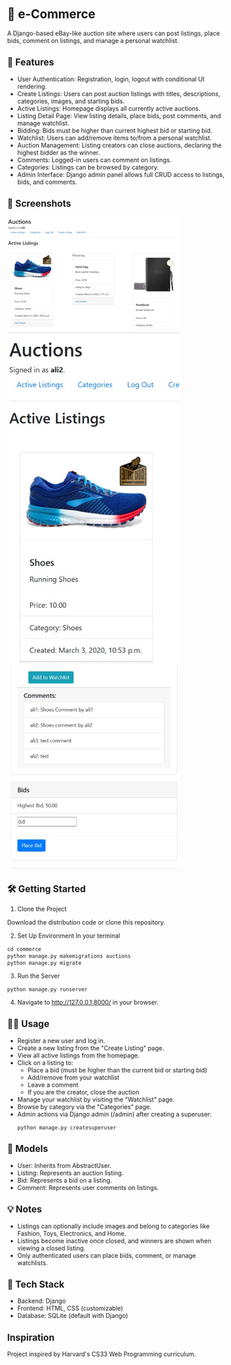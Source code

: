 # 🛒 e-Commerce

A Django-based eBay-like auction site where users can post listings, place bids, comment on listings, and manage a personal watchlist.

## 🚀 Features

* User Authentication: Registration, login, logout with conditional UI rendering.
* Create Listings: Users can post auction listings with titles, descriptions, categories, images, and starting bids.
* Active Listings: Homepage displays all currently active auctions.
* Listing Detail Page: View listing details, place bids, post comments, and manage watchlist.
* Bidding: Bids must be higher than current highest bid or starting bid.
* Watchlist: Users can add/remove items to/from a personal watchlist.
* Auction Management: Listing creators can close auctions, declaring the highest bidder as the winner.
* Comments: Logged-in users can comment on listings.
* Categories: Listings can be browsed by category.
* Admin Interface: Django admin panel allows full CRUD access to listings, bids, and comments.

## 📸 Screenshots

<img src="https://github.com/apiyarali/e-commerce/blob/ba2a92bb81992198333e8079f81648301706631f/screenshot/main.jpg" alt="ecommerce_main" width="400">

<img src="https://github.com/apiyarali/e-commerce/blob/ba2a92bb81992198333e8079f81648301706631f/screenshot/listing_card.jpg" alt="listing_card" width="400">

<img src="https://github.com/apiyarali/e-commerce/blob/ba2a92bb81992198333e8079f81648301706631f/screenshot/details.jpg" alt="details" width="400">

## 🛠 Getting Started

1. Clone the Project

  Download the distribution code or clone this repository.

2. Set Up Environment
    In your terminal
```
cd commerce
python manage.py makemigrations auctions
python manage.py migrate
```

3. Run the Server
```
python manage.py runserver
```

4. Navigate to http://127.0.0.1:8000/ in your browser.

## 👩‍💻 Usage

* Register a new user and log in.
* Create a new listing from the "Create Listing" page.
* View all active listings from the homepage.
* Click on a listing to:
  * Place a bid (must be higher than the current bid or starting bid)
  * Add/remove from your watchlist
  * Leave a comment
  * If you are the creator, close the auction
* Manage your watchlist by visiting the "Watchlist" page.
* Browse by category via the "Categories" page.
* Admin actions via Django admin (/admin) after creating a superuser:
  ```
  python manage.py createsuperuser
  ```

## 🧩 Models

* User: Inherits from AbstractUser.
* Listing: Represents an auction listing.
* Bid: Represents a bid on a listing.
* Comment: Represents user comments on listings.

## 💡 Notes

* Listings can optionally include images and belong to categories like Fashion, Toys, Electronics, and Home.
* Listings become inactive once closed, and winners are shown when viewing a closed listing.
* Only authenticated users can place bids, comment, or manage watchlists.

## 🧰 Tech Stack

* Backend: Django
* Frontend: HTML, CSS (customizable)
* Database: SQLite (default with Django)

## Inspiration
Project inspired by Harvard's CS33 Web Programming curriculum.
